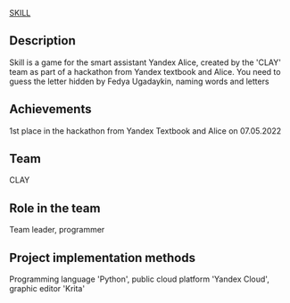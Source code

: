 [SKILL](https://dialogs.yandex.ru/store/skills/fbd33dbe-otgadaj-bukvu)

## Description
Skill is a game for the smart assistant Yandex Alice, created by the 'CLAY' team as part of a hackathon from Yandex textbook and Alice. You need to guess the letter hidden by Fedya Ugadaykin, naming words and letters

## Achievements
1st place in the hackathon from Yandex Textbook and Alice on 07.05.2022

## Team
CLAY

## Role in the team
Team leader, programmer

## Project implementation methods
Programming language 'Python', public cloud platform 'Yandex Cloud', graphic editor 'Krita'
